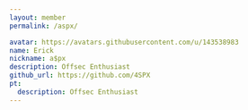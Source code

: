 ```yaml
---
layout: member
permalink: /aspx/

avatar: https://avatars.githubusercontent.com/u/143538983
name: Erick
nickname: a$px
description: Offsec Enthusiast
github_url: https://github.com/4SPX
pt:
  description: Offsec Enthusiast
---
```

